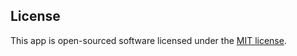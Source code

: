 ## License

This app is open-sourced software licensed under the [MIT license](https://opensource.org/licenses/MIT).
